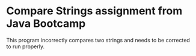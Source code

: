 # Compare Strings assignment from Java Bootcamp

This program incorrectly compares two strings 
and needs to be corrected to run properly.
